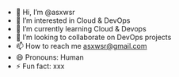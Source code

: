 - 👋 Hi, I’m @asxwsr
- 👀 I’m interested in Cloud & DevOps  
- 🌱 I’m currently learning Cloud & Devops
- 💞️ I’m looking to collaborate on DevOps projects
- 📫 How to reach me asxwsr@gmail.com  
- 😄 Pronouns: Human  
- ⚡ Fun fact: xxx

<!---
asxwsr/asxwsr is a ✨ special ✨ repository because its `README.md` (this file) appears on your GitHub profile.
You can click the Preview link to take a look at your changes.
--->
